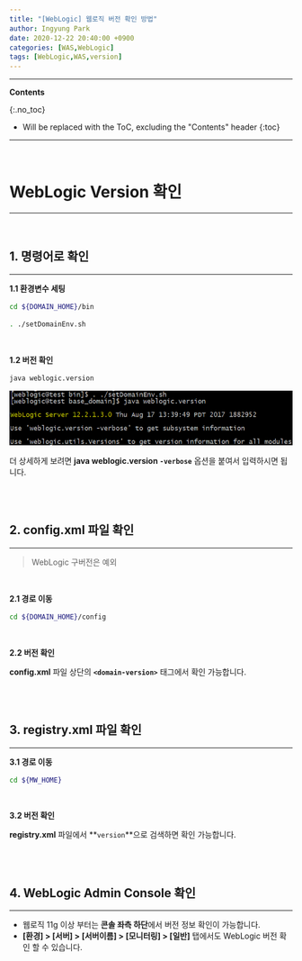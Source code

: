 ```yaml
---
title: "[WebLogic] 웹로직 버전 확인 방법"
author: Ingyung Park
date: 2020-12-22 20:40:00 +0900
categories: [WAS,WebLogic]
tags: [WebLogic,WAS,version]
---
```


---
**Contents**

{:.no_toc}

* Will be replaced with the ToC, excluding the "Contents" header
{:toc}
---

<br/>

# **WebLogic Version 확인**

---

<br/>

## **1. 명령어로 확인**

---

**1.1 환경변수 세팅**

```sh
cd ${DOMAIN_HOME}/bin
```

```sh
. ./setDomainEnv.sh
```

<br/>

**1.2 버전 확인**

```sh
java weblogic.version
```

![image-20201222205250902](/assets/img/posts/config_xml.png)

더 상세하게 보려면 **java weblogic.version `-verbose`** 옵션을 붙여서 입력하시면 됩니다.

<br/>

<br/>

## **2. config.xml 파일 확인**

---

> WebLogic 구버전은 예외

<br/>

**2.1 경로 이동**

```sh
cd ${DOMAIN_HOME}/config
```

<br/>

**2.2 버전 확인**

**config.xml** 파일 상단의 **`<domain-version>`** 태그에서 확인 가능합니다.

<br/>

<br/>

## **3. registry.xml 파일 확인**

---

**3.1 경로 이동**

```sh
cd ${MW_HOME}
```

<br/>

**3.2 버전 확인**

**registry.xml** 파일에서 **`version`**으로 검색하면 확인 가능합니다.

<br/>

<br/>

## **4. WebLogic Admin Console 확인**

---

- 웹로직 11g 이상 부터는 **콘솔 좌측 하단**에서 버전 정보 확인이 가능합니다.
- **[환경] > [서버] > [서버이름] > [모니터링] > [일반]**  탭에서도 WebLogic 버전 확인 할 수 있습니다.

<br/>